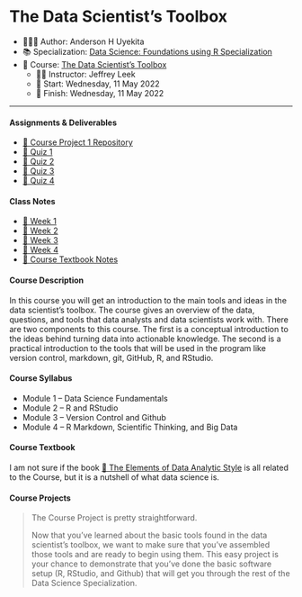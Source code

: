 The Data Scientist’s Toolbox
================

-   👨🏻‍💻 Author: Anderson H Uyekita
-   📚 Specialization: <a
    href="https://www.coursera.org/specializations/data-science-foundations-r"
    target="_blank" rel="noopener">Data Science: Foundations using R
    Specialization</a>
-   📖 Course:
    <a href="https://www.coursera.org/learn/data-scientists-tools"
    target="_blank" rel="noopener">The Data Scientist’s Toolbox</a>
    -   🧑‍🏫 Instructor: Jeffrey Leek
    -   🚦 Start: Wednesday, 11 May 2022
    -   🏁 Finish: Wednesday, 11 May 2022

------------------------------------------------------------------------

#### Assignments & Deliverables

-   [🚀 Course Project 1
    Repository](https://github.com/AndersonUyekita/the-data-scientist’s-toolbox_course-project-1)
-   [📝 Quiz 1](./Week%201/quiz-1_the-data-scientist’s-toolbox.md)
-   [📝 Quiz 2](./Week%202/quiz-2_the-data-scientist’s-toolbox.md)
-   [📝 Quiz 3](./Week%203/quiz-3_the-data-scientist’s-toolbox.md)
-   [📝 Quiz 4](./Week%204/quiz-4_the-data-scientist’s-toolbox.md)

#### Class Notes

-   [📆 Week 1](./Week%201)
-   [📆 Week 2](./Week%202)
-   [📆 Week 3](./Week%203)
-   [📆 Week 4](./Week%204)
-   [📑 Course Textbook Notes](./book)

#### Course Description

In this course you will get an introduction to the main tools and ideas
in the data scientist’s toolbox. The course gives an overview of the
data, questions, and tools that data analysts and data scientists work
with. There are two components to this course. The first is a conceptual
introduction to the ideas behind turning data into actionable knowledge.
The second is a practical introduction to the tools that will be used in
the program like version control, markdown, git, GitHub, R, and RStudio.

#### Course Syllabus

-   Module 1 – Data Science Fundamentals
-   Module 2 – R and RStudio
-   Module 3 – Version Control and Github
-   Module 4 – R Markdown, Scientific Thinking, and Big Data

#### Course Textbook

I am not sure if the book [📔 The Elements of Data Analytic
Style](./book/the-elements-of-data-analytic-style.pdf) is all related to
the Course, but it is a nutshell of what data science is.

#### Course Projects

> The Course Project is pretty straightforward.
>
> Now that you’ve learned about the basic tools found in the data
> scientist’s toolbox, we want to make sure that you’ve assembled those
> tools and are ready to begin using them. This easy project is your
> chance to demonstrate that you’ve done the basic software setup (R,
> RStudio, and Github) that will get you through the rest of the Data
> Science Specialization.
